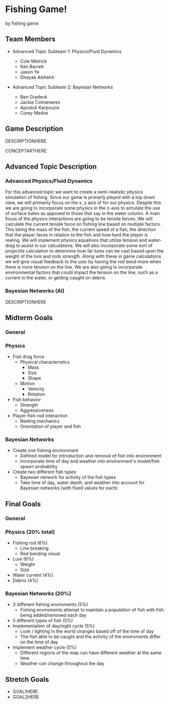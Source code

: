 # Fishing Game!

by fishing game

## Team Members
* Advanced Topic Subteam 1: Physics/Fluid Dynamics
	* Cole Metrick
	* Ken Barrett
	* Jason Ye
	* Dheyab Alshehh

* Advanced Topic Subteam 2: Bayesian Networks
	* Ben Gradeck
	* Jackie Colmenares
	* Apostoli Karpouzis
	* Corey Medve


## Game Description

DESCRIPTIONHERE

CONCEPTARTHERE

## Advanced Topic Description

### Advanced Physics/Fluid Dynamics

For this advanced topic we want to create a semi-realistic physics simulation of fishing. Since our game is primarly played with a top down view, we will primarily focus on the x, y axis of for our physics. Despite this we are going to incorporate some physics in the z-axis to simulate the use of surface bates as apposed to those that say in the water column. A main focus of the physics interactions are going to be tensile forces. We will calculate the current tensile force on fishing line based on multiple factors. This being the mass of the fish, the current speed of a fish, the direction that the player faces in relation to the fish and how hard the player is reeling. We will implement physics equations that utilize tension and water-drag to assist in our calculations. We will also incorporate some sort of projectile calculation to determine how far lures can be cast based upon the weight of the lure and rods strength. Along with these in game calculations we will give visual feedback to the user by having the rod bend more when there is more tension on the line. We are also going to incorporate environmental factors that could impact the tension on the line, such as a current in the water, or getting caught on debris.
    
### Bayesian Networks (AI)

DESCRIPTIONHERE


## Midterm Goals

### General


### Physics
* Fish drag force
  * Physical characteristics
    * Mass
    * Size
    * Shape
  * Motion
    * Velocity
    * Rotation
* Fish behavior
   * Strength
   * Aggressiveness
* Player-fish-rod interaction
   * Reeling mechanics
   * Orientation of player and fish
    
### Bayesian Networks
* Create one fishing environment
  * Defined model for introduction and removal of fish into environment
  * Incorporate time of day and weather into environment's model/fish spawn probability
* Create two different fish types
  * Bayesian network for activity of the fish types
  * Take time of day, water depth, and weather into account for Bayesian networks (with fixed values for each)


## Final Goals

### General


### Physics (20% total)
* Fishing rod (6%)
  * Line breaking
  * Rod bending visual
* Lure (6%)
  * Weight
  * Size
* Water current (4%)
* Debris (4%)

### Bayesian Networks (20%)
* 3 different fishing enviroments (5%)
  * Fishing enviroments attempt to maintain a population of fish with fish being added/removed each day 
* 5 different types of fish (5%)
* Implementation of day/night cycle (5%)
  * Look / lighting in the world changes based off of the time of day
  * The fish able to be caught and the activity of the enviroments differ on the time of day
* Implement weather cycle (5%)
  * Different regions of the map can have different weather at the same time
  * Weather can change throughout the day
## Stretch Goals

* GOAL1HERE
* GOAL2HERE
